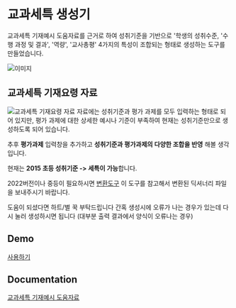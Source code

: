 
# 교과세특 생성기

교과세특 기재예시 도움자료를 근거로 하여
성취기준을 기반으로 '학생의 성취수준, '수행 과정 및 결과', '역량', '교사총평' 4가지의 특성이 조합되는 형태로 생성하는 도구를 만들었습니다.

![이미지](https://i.imgur.com/MhwnL7D.png)

## 교과세특 기재요령 자료
![교과세특 기재요령 자료](https://i.imgur.com/FBQ1RPy.png)
자료에는 성취기준과 평가 과제를 모두 입력하는 형태로 되어 있지만, 평가 과제에 대한 상세한 예시나 기준이 부족하여 현재는 성취기준만으로 생성하도록 되어 있습니다.

추후 **평가과제** 입력창을 추가하고 
**성취기준과 평가과제의 다양한 조합을 반영** 해볼 생각입니다.

현재는 **2015 초등 성취기준 -> 세특이 가능**합니다.

2022버전이나 중등이 필요하시면 
[변환도구](https://github.com/jkf87/schoolrecord_gen/blob/main/%EC%84%B1%EC%B7%A8%EA%B8%B0%EC%A4%80%EC%9D%84_%EB%94%95%EC%85%94%EB%84%88%EB%A6%AC%EB%A1%9C.ipynb)
이 도구를 참고해서 변환된 딕셔너리 파일을 보내주시기 바랍니다.

도움이 되셨다면 하트/별 꾹 부탁드립니다
간혹 생성시에 오류가 나는 경우가 있는데 다시 눌러 생성하시면 됩니다
(대부분 출력 결과에서 양식이 오류나는 경우)


## Demo

[사용하기](https://huggingface.co/spaces/pseudolab/schoolrecord_gen)


## Documentation

[교과세특 기재예시 도움자료](https://star.moe.go.kr/web/contents/m20200.do?schM=view&id=20641)

